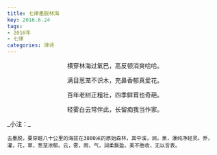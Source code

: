 ```yaml
---
title: 七律墨脱林海
key: 2016.6.24
tags: 
- 2016年 
- 七律
categories: 律诗
---
```


<p align="center">横穿林海过氧巴，高反顿消爽哈哈。
</p>
<p align="center">满目葱茏不识木，充鼻香郁真爱花。
</p>
<p align="center">百年老树正粗壮，四季鲜茸也奇葩。
</p>
<p align="center">轻雾白云常伴此，长留痴我当作家。
</p>
_小注：_

```
去墨脱，要穿越八十公里的海拔在3800米的原始森林，其中溪，涧，泉，瀑纯净轻灵。乔，灌，花，草，葱茏浓郁。云，雾，雨，气，润柔飘盈。美不胜收，无以言表。
```